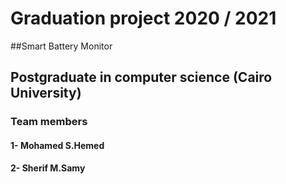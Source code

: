 # Graduation project 2020 / 2021
##Smart Battery Monitor
## Postgraduate in computer science (Cairo University)
### Team members
#### 1- Mohamed S.Hemed
#### 2- Sherif M.Samy
